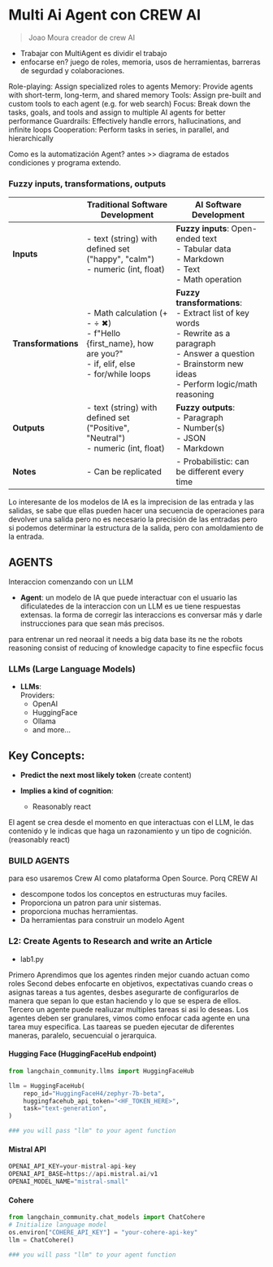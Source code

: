 
# Multi Ai Agent con CREW AI

> Joao Moura creador de crew AI


- Trabajar con MultiAgent es dividir el trabajo
- enfocarse en? juego de roles, memoria, usos de herramientas, barreras de segurdad y colaboraciones.

Role-playing: Assign specialized roles to agents 
Memory: Provide agents with short-term, long-term, and shared memory
Tools: Assign pre-built and custom tools to each agent (e.g. for web search)
Focus: Break down the tasks, goals, and tools and assign to multiple AI agents for better performance
Guardrails: Effectively handle errors, hallucinations, and infinite loops
Cooperation: Perform tasks in series, in parallel, and hierarchically


Como es la automatización Agent?
antes >> diagrama de estados
        condiciones y programa extendo.


### Fuzzy inputs, transformations, outputs

|                              | Traditional Software Development                                   | AI Software Development                                   |
|------------------------------|--------------------------------------------------------------------|-----------------------------------------------------------|
| **Inputs**                    | - text (string) with defined set ("happy", "calm")<br> - numeric (int, float) | **Fuzzy inputs**: Open-ended text<br> - Tabular data<br> - Markdown<br> - Text<br> - Math operation |
| **Transformations**           | - Math calculation (+ - ÷ ✖)<br> - f"Hello {first_name}, how are you?"<br> - if, elif, else<br> - for/while loops | **Fuzzy transformations**:<br> - Extract list of key words<br> - Rewrite as a paragraph<br> - Answer a question<br> - Brainstorm new ideas<br> - Perform logic/math reasoning |
| **Outputs**                   | - text (string) with defined set ("Positive", "Neutral")<br> - numeric (int, float) | **Fuzzy outputs**:<br> - Paragraph<br> - Number(s)<br> - JSON<br> - Markdown |
| **Notes**                     | - Can be replicated                                               | - Probabilistic: can be different every time               |




Lo interesante de los modelos de IA es la imprecision de las entrada y las salidas, se sabe que ellas pueden hacer una secuencia de operaciones para devolver una salida pero no es necesario la precisión de las entradas pero si podemos determinar la estructura de la salida, pero con amoldamiento de la entrada.

## AGENTS

Interaccion  comenzando con un LLM
- **Agent**: un modelo de IA que puede interactuar con el usuario
las dificulatedes de la interaccion con un LLM es ue tiene respuestas extensas.
la forma de corregir las interaccions es conversar más y darle instrucciones para que sean más precisos.

para entrenar un red neoraal it needs a big data base its ne
the robots reasoning consist of reducing of knowledge capacity to fine especfiic focus

### LLMs (Large Language Models)

- **LLMs**:  
  Providers:  
  - OpenAI  
  - HuggingFace  
  - Ollama  
  - and more...

## Key Concepts:
- **Predict the next most likely token** (create content)
  
- **Implies a kind of cognition**:  
  - Reasonably react

El agent se crea desde el momento en que interactuas con el LLM, le das contenido y le indicas que haga un razonamiento y un tipo de cognición. (reasonably react)

### BUILD AGENTS
para eso usaremos Crew AI como plataforma Open Source.
Porq CREW  AI
 - descompone todos los conceptos en estructuras muy faciles.
 - Proporciona un patron para unir sistemas.
 - proporciona muchas herramientas.
 - Da herramientas para construir un modelo Agent


 ### L2: Create Agents to Research and write an Article
 
 - lab1.py

 Primero Aprendimos que los agentes rinden mejor cuando actuan como roles
 Second debes enfocarte en objetivos, expectativas cuando creas o asignas tareas a tus agentes, desbes asegurarte  de configurarlos de manera que sepan lo que estan haciendo y lo que se espera de ellos.
Tercero un agente puede realiuzar multiples tareas si asi lo deseas.
Los agentes deben ser granulares, vimos como enfocar cada agente en una tarea muy especifica.
Las taareas se pueden ejecutar de diferentes maneras, paralelo, secuencuial o jerarquica.


#### Hugging Face (HuggingFaceHub endpoint)

```Python
from langchain_community.llms import HuggingFaceHub

llm = HuggingFaceHub(
    repo_id="HuggingFaceH4/zephyr-7b-beta",
    huggingfacehub_api_token="<HF_TOKEN_HERE>",
    task="text-generation",
)

### you will pass "llm" to your agent function
```

#### Mistral API

```Python
OPENAI_API_KEY=your-mistral-api-key
OPENAI_API_BASE=https://api.mistral.ai/v1
OPENAI_MODEL_NAME="mistral-small"
```

#### Cohere

```Python
from langchain_community.chat_models import ChatCohere
# Initialize language model
os.environ["COHERE_API_KEY"] = "your-cohere-api-key"
llm = ChatCohere()

### you will pass "llm" to your agent function
```